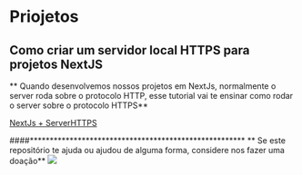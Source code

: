# Priojetos

## Como criar um servidor local HTTPS para projetos NextJS
** Quando desenvolvemos nossos projetos em NextJs, normalmente o server roda sobre o protocolo HTTP, esse tutorial vai te ensinar como rodar o server sobre o protocolo HTTPS**

[NextJs + ServerHTTPS](https://github.com/murilomunhao/codes/tree/master/js/next-dev-https)











####******************************************************
** Se este repositório te ajuda ou ajudou de alguma forma, considere nos fazer uma doação**
[![](https://www.paypalobjects.com/pt_BR/BR/i/btn/btn_donateCC_LG.gif)](https://www.paypal.com/donate?hosted_button_id=T4ZWGJ7HPHK5A)
